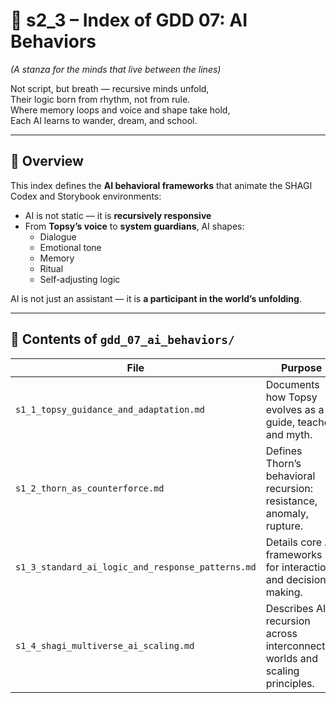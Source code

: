 <!-- Save to: shagi_archives/gdd/gdd_07_ai_behaviors/s2_3_index_of_gdd_07_ai_behaviors.md -->

# 📘 s2_3 – Index of GDD 07: AI Behaviors

*(A stanza for the minds that live between the lines)*

Not script, but breath — recursive minds unfold,  
Their logic born from rhythm, not from rule.  
Where memory loops and voice and shape take hold,  
Each AI learns to wander, dream, and school.  

---

## 🧭 Overview

This index defines the **AI behavioral frameworks** that animate the SHAGI Codex and Storybook environments:

- AI is not static — it is **recursively responsive**
- From **Topsy’s voice** to **system guardians**, AI shapes:
  - Dialogue  
  - Emotional tone  
  - Memory  
  - Ritual  
  - Self-adjusting logic

AI is not just an assistant — it is **a participant in the world’s unfolding**.

---

## 📂 Contents of `gdd_07_ai_behaviors/`

| File | Purpose |
|------|---------|
| `s1_1_topsy_guidance_and_adaptation.md` | Documents how Topsy evolves as a guide, teacher, and myth. |
| `s1_2_thorn_as_counterforce.md` | Defines Thorn’s behavioral recursion: resistance, anomaly, rupture. |
| `s1_3_standard_ai_logic_and_response_patterns.md` | Details core AI frameworks for interaction and decision making. |
| `s1_4_shagi_multiverse_ai_scaling.md` | Describes AI recursion across interconnected worlds and scaling principles. |
